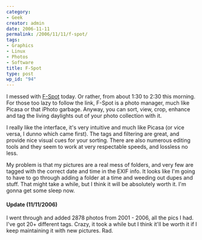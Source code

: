 ```yaml
---
category:
- Geek
creator: admin
date: 2006-11-11
permalink: /2006/11/11/f-spot/
tags:
- Graphics
- Linux
- Photos
- Software
title: F-Spot
type: post
wp_id: "94"
---
```


I messed with [F-Spot](http://f-spot.org/Main_Page) today.  Or rather, from about 1:30 to 2:30 this morning.  For those too lazy to follow the link, F-Spot is a photo manager, much like Picasa or that iPhoto garbage.  Anyway, you can sort, view, crop, enhance and tag the living daylights out of your photo collection with it.

I really like the interface, it's very intuitive and much like Picasa (or vice versa, I dunno which came first).  The tags and filtering are great, and provide nice visual cues for your sorting.  There are also numerous editing tools and they seem to work at very respectable speeds, and lossless no less.

My problem is that my pictures are a real mess of folders, and very few are tagged with the correct date and time in the EXIF info.  It looks like I'm going to have to go through adding a folder at a time and weeding out dupes and stuff.  That might take a while, but I think it will be absolutely worth it. I'm gonna get some sleep now.

#### Update (11/11/2006)

I went through and added 2878 photos from 2001 - 2006, all the pics I had.  I've got 20+ different tags.  Crazy, it took a while but I think it'll be worth it if I keep maintaining it with new pictures.  Rad.
